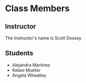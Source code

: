 # Class Members

## Instructor

The instructor's name is Scott Dossey

## Students

* Alejandra Martinez
* Kelani Mueller
* Angela Wheatley

